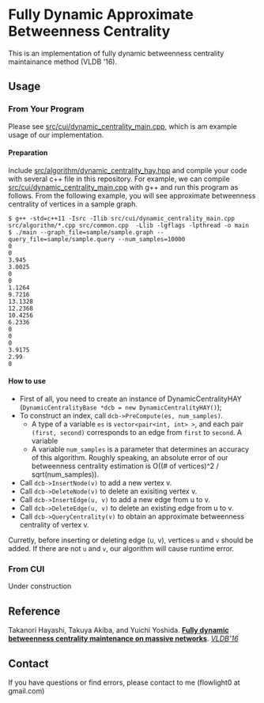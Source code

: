 Fully Dynamic Approximate Betweenness Centrality
==============================
This is an implementation of fully dynamic betweenness centrality maintainance method (VLDB '16). 
## Usage
### From Your Program
Please see [src/cui/dynamic_centrality_main.cpp](https://github.com/flowlight0/fully-dynamic-betweenness-centrality/blob/master/src/cui/dynamic_centrality_main.cpp), which is am example usage of our implementation. 

#### Preparation
Include [src/algorithm/dynamic_centrality_hay.hpp](https://github.com/flowlight0/fully-dynamic-betweenness-centrality/blob/master/src/algorithm/dynamic_centrality_hay.hpp) and compile your code with several c++ file in this repository. For example, we can compile [src/cui/dynamic_centrality_main.cpp](https://github.com/flowlight0/fully-dynamic-betweenness-centrality/blob/master/src/cui/dynamic_centrality_main.cpp) with g++ and run this program as follows. From the following example, you will see approximate betweenness centrality of vertices in a sample graph. 

    $ g++ -std=c++11 -Isrc -Ilib src/cui/dynamic_centrality_main.cpp src/algorithm/*.cpp src/common.cpp  -Llib -lgflags -lpthread -o main
    $ ./main --graph_file=sample/sample.graph --query_file=sample/sample.query --num_samples=10000
    0
    0
    3.945
    3.0025
    0
    0
    1.1264
    9.7216
    13.1328
    12.2368
    10.4256
    6.2336
    0
    0
    0
    3.9175
    2.99
    0
    

#### How to use
* First of all, you need to create an instance of DynamicCentralityHAY (`DynamicCentralityBase *dcb = new DynamicCentralityHAY()`);
* To construct an index, call `dcb->PreCompute(es, num_samples)`. 
    * A type of a variable `es` is `vector<pair<int, int> >`, and each pair `(first, second)` corresponds to an edge from `first` to `second`. A variable   
    * A variable `num_samples` is a parameter that determines an accuracy of this algorithm. Roughly speaking, an absolute error of our betweenness centrality estimation is O((# of vertices)^2 / sqrt(num_samples)). 
* Call `dcb->InsertNode(v)` to add a new vertex v.
* Call `dcb->DeleteNode(v)` to delete an exisiting vertex v. 
* Call `dcb->InsertEdge(u, v)` to add a new edge from u to v.
* Call `dcb->DeleteEdge(u, v)` to delete an existing edge from u to v. 
* Call `dcb->QueryCentrality(v)` to obtain an approximate betweenness centrality of vertex v. 

Curretly, before inserting or deleting edge (u, v), vertices `u` and `v` should be added. If there are not `u` and `v`, our algorithm will cause runtime error.    

### From CUI
Under construction

## Reference 
Takanori Hayashi, Takuya Akiba, and Yuichi Yoshida. [**Fully dynamic betweenness centrality maintenance on massive networks**](http://www.vldb.org/pvldb/vol9/p48-hayashi.pdf).  [*VLDB'16*](http://vldb2016.persistent.com/)

## Contact 
If you have questions or find errors, please contact to me (flowlight0 at gmail.com)
